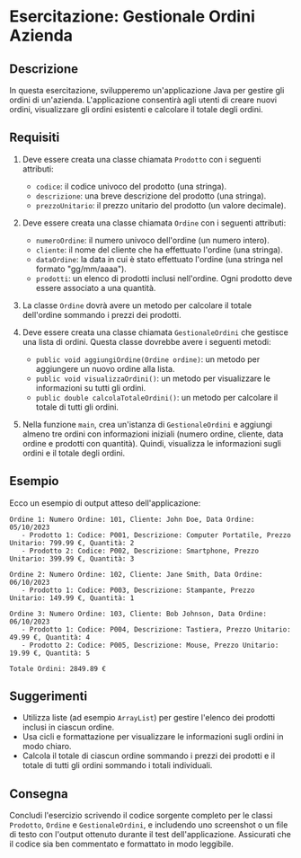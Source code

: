 # Esercitazione: Gestionale Ordini Azienda

## Descrizione

In questa esercitazione, svilupperemo un'applicazione Java per gestire gli ordini di un'azienda. L'applicazione consentirà agli utenti di creare nuovi ordini, visualizzare gli ordini esistenti e calcolare il totale degli ordini.

## Requisiti

1. Deve essere creata una classe chiamata `Prodotto` con i seguenti attributi:
   - `codice`: il codice univoco del prodotto (una stringa).
   - `descrizione`: una breve descrizione del prodotto (una stringa).
   - `prezzoUnitario`: il prezzo unitario del prodotto (un valore decimale).

2. Deve essere creata una classe chiamata `Ordine` con i seguenti attributi:
   - `numeroOrdine`: il numero univoco dell'ordine (un numero intero).
   - `cliente`: il nome del cliente che ha effettuato l'ordine (una stringa).
   - `dataOrdine`: la data in cui è stato effettuato l'ordine (una stringa nel formato "gg/mm/aaaa").
   - `prodotti`: un elenco di prodotti inclusi nell'ordine. Ogni prodotto deve essere associato a una quantità.

3. La classe `Ordine` dovrà avere un metodo per calcolare il totale dell'ordine sommando i prezzi dei prodotti.

4. Deve essere creata una classe chiamata `GestionaleOrdini` che gestisce una lista di ordini. Questa classe dovrebbe avere i seguenti metodi:
   - `public void aggiungiOrdine(Ordine ordine)`: un metodo per aggiungere un nuovo ordine alla lista.
   - `public void visualizzaOrdini()`: un metodo per visualizzare le informazioni su tutti gli ordini.
   - `public double calcolaTotaleOrdini()`: un metodo per calcolare il totale di tutti gli ordini.

5. Nella funzione `main`, crea un'istanza di `GestionaleOrdini` e aggiungi almeno tre ordini con informazioni iniziali (numero ordine, cliente, data ordine e prodotti con quantità). Quindi, visualizza le informazioni sugli ordini e il totale degli ordini.

## Esempio

Ecco un esempio di output atteso dell'applicazione:

```
Ordine 1: Numero Ordine: 101, Cliente: John Doe, Data Ordine: 05/10/2023
   - Prodotto 1: Codice: P001, Descrizione: Computer Portatile, Prezzo Unitario: 799.99 €, Quantità: 2
   - Prodotto 2: Codice: P002, Descrizione: Smartphone, Prezzo Unitario: 399.99 €, Quantità: 3

Ordine 2: Numero Ordine: 102, Cliente: Jane Smith, Data Ordine: 06/10/2023
   - Prodotto 1: Codice: P003, Descrizione: Stampante, Prezzo Unitario: 149.99 €, Quantità: 1

Ordine 3: Numero Ordine: 103, Cliente: Bob Johnson, Data Ordine: 06/10/2023
   - Prodotto 1: Codice: P004, Descrizione: Tastiera, Prezzo Unitario: 49.99 €, Quantità: 4
   - Prodotto 2: Codice: P005, Descrizione: Mouse, Prezzo Unitario: 19.99 €, Quantità: 5

Totale Ordini: 2849.89 €
```

## Suggerimenti

- Utilizza liste (ad esempio `ArrayList`) per gestire l'elenco dei prodotti inclusi in ciascun ordine.
- Usa cicli e formattazione per visualizzare le informazioni sugli ordini in modo chiaro.
- Calcola il totale di ciascun ordine sommando i prezzi dei prodotti e il totale di tutti gli ordini sommando i totali individuali.

## Consegna

Concludi l'esercizio scrivendo il codice sorgente completo per le classi `Prodotto`, `Ordine` e `GestionaleOrdini`, e includendo uno screenshot o un file di testo con l'output ottenuto durante il test dell'applicazione. Assicurati che il codice sia ben commentato e formattato in modo leggibile.
